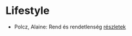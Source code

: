 # Lifestyle

- Polcz, Alaine: Rend és rendetlenség [részletek](../_details/Polcz%2C%20Alaine.md#id_1442)